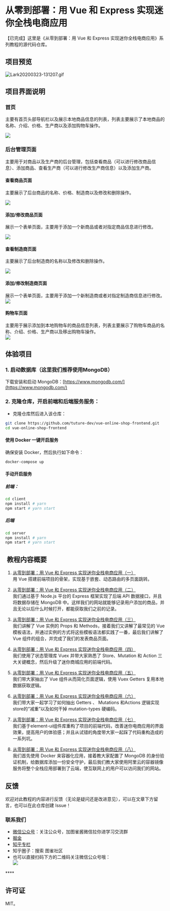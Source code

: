 # 从零到部署：用 Vue 和 Express 实现迷你全栈电商应用

【已完成】这里是《从零到部署：用 Vue 和 Express 实现迷你全栈电商应用》系列教程的源代码仓库。

<a name="F4RB6"></a>
## 项目预览

![Lark20200323-131207.gif](https://user-gold-cdn.xitu.io/2020/3/23/171062716071e852?w=700&h=371&f=gif&s=957764)

<a name="t5Wg4"></a>
## 项目界面说明

<a name="ZKItf"></a>
### 首页

主要有首页头部导航栏以及展示本地商品信息的列表，列表主要展示了本地商品的名称、介绍、价格、生产商以及添加购物车操作。

![](https://user-gold-cdn.xitu.io/2020/3/23/17106271648f976b?w=1366&h=657&f=png&s=29900)



<a name="i3VOg"></a>
### 后台管理页面

主要用于对商品以及生产商的后台管理，包括查看商品（可以进行修改商品信息）、添加商品、查看生产商（可以进行修改生产商信息）以及添加生产商。

<a name="BzD1F"></a>
#### 查看商品页面

主要展示了后台商品的名称、价格、制造商以及修改和删除操作。

![](https://user-gold-cdn.xitu.io/2020/3/23/171062716518d604?w=1366&h=657&f=png&s=21452)



<a name="mh4op"></a>
#### 添加/修改商品页面

展示一个表单页面，主要用于添加一个新商品或者对指定商品信息进行修改。

![](https://user-gold-cdn.xitu.io/2020/3/23/17106271655e25c7?w=1366&h=629&f=png&s=8720)

<a name="Dz97A"></a>
#### 查看制造商页面

主要展示了后台制造商的名称以及修改和删除操作。

![](https://user-gold-cdn.xitu.io/2020/3/23/171062716b1ad386?w=1361&h=614&f=png&s=14257)

<a name="A9Daz"></a>
#### 添加/修改制造商页面

展示一个表单页面，主要用于添加一个新制造商或者对指定制造商信息进行修改。<br />![](https://user-gold-cdn.xitu.io/2020/3/23/171062716d722d88?w=1361&h=613&f=png&s=9246)

<a name="9vO3e"></a>
#### 购物车页面

主要用于展示添加到本地购物车的商品信息列表，列表主要展示了购物车商品的名称、介绍、价格、生产商以及移出购物车操作。<br />![](https://user-gold-cdn.xitu.io/2020/3/23/1710627191776104?w=1362&h=613&f=png&s=26487)

<a name="Su5Ud"></a>
## 体验项目

<a name="nZocL"></a>
### 1. 启动数据库（这里我们推荐使用MongoDB）

下载安装和启动 MongoDB：[https://www.mongodb.com/](https://www.mongodb.com/)

<a name="LASSn"></a>
### 2. 克隆仓库，开启前端和后端服务服务：

- 克隆仓库然后进入该仓库：
```bash
git clone https://github.com/tuture-dev/vue-online-shop-frontend.git
cd vue-online-shop-frontend
```

#### 使用 Docker 一键开启服务

确保安装 Docker，然后执行如下命令：

```bash
docker-compose up
```

#### 手动开启服务

##### 前端：

```bash
cd client
npm install # yarn
npm start # yarn start
```

##### 后端

```bash
cd server
npm install # yarn
npm start # yarn start
```

<a name="rLy3Q"></a>
##  教程内容概要

1. [ 从零到部署：用 Vue 和 Express 实现迷你全栈电商应用（一）](https://tuture.co/2019/10/17/0b662ce/)<br />
用 Vue 搭建前端项目的骨架，实现基于嵌套、动态路由的多页面跳转。

2. [ 从零到部署：用 Vue 和 Express 实现迷你全栈电商应用（二）](https://tuture.co/2019/10/21/cb08dc8/)<br />
我们通过基于 Node.js 平台的 Express 框架实现了后端 API 数据接口，并且将数据存储在 MongoDB 中。这样我们的网站就能够记录用户添加的商品，并且无论以后什么时候打开，都能获取我们之前的记录。

3. [ 从零到部署：用 Vue 和 Express 实现迷你全栈电商应用（三）](https://tuture.co/2019/12/18/5e10a46/)<br />
我们讲解了 Vue 实例的 Props 和 Methods，接着我们又讲解了最常见的 Vue 模板语法，并通过实例的方式将这些模板语法都实践了一番，最后我们讲解了 Vue 组件的组合，并完成了我们的发表商品页面。

4. [ 从零到部署：用 Vue 和 Express 实现迷你全栈电商应用（四）](https://tuture.co/2020/01/10/ae8a389/)<br />
我们使用了状态管理库 Vuex 并带大家熟悉了 Store、Mutation 和 Action 三大关键概念，然后升级了迷你商城应用的前端代码。

5. [ 从零到部署：用 Vue 和 Express 实现迷你全栈电商应用（五）](https://tuture.co/2020/02/11/6f96d15/)<br />
我们带大家抽出了 Vue 组件从而简化页面逻辑，使用 Vuex Getters 复用本地数据获取逻辑。

6. [ 从零到部署：用 Vue 和 Express 实现迷你全栈电商应用（六）](https://tuture.co/2020/03/03/-Oixkkq/)<br />
我们带大家一起学习了如何抽出 Getters 、 Mutations 和Actions 逻辑实现store的“减重”以及如何干掉 mutation-types 硬编码。

7. [ 从零到部署：用 Vue 和 Express 实现迷你全栈电商应用（七）](https://tuture.co/2020/03/13/tc1c9oD/)<br />
我们基于element-ui组件库重构了项目的前端代码，改善迷你电商应用的界面效果，提高用户的体验感；并且从试错的角度带大家一起踩了代码重构造成的一系列坑。

8. [ 从零到部署：用 Vue 和 Express 实现迷你全栈电商应用（八）](https://tuture.co/2020/03/14/-td0ssr/)<br />
我们首先使用 Docker 来容器化应用，接着教大家配置了 MongoDB 的身份验证机制，给数据库添加一份安全守护，最后我们教大家使用阿里云的容器镜像服务将整个全栈应用部署到了云端，使互联网上的用户可以访问我们的网站。
<a name="7tL2O"></a>
## 反馈

欢迎对此教程的内容进行反馈（无论是疑问还是改进意见），可以在文章下方留言，也可以在此仓库创建 Issue！

<a name="62ZxJ"></a>
### 联系我们

- [微信公众号](https://tuture.co/images/social/wechat.png)：关注公众号，加图雀酱微信拉你进学习交流群
- [掘金](https://juejin.im/user/5b33414351882574b9694d28)
- [知乎专栏](https://zhuanlan.zhihu.com/tuture)
- 知乎圈子：搜索 图雀社区
- 也可以直接扫码下方的二维码关注微信公众号哦：<br />
![](https://user-gold-cdn.xitu.io/2020/3/23/1710627191d422db?w=900&h=500&f=png&s=138401)

<a name="8GU2e"></a>****
## 许可证

MIT。
